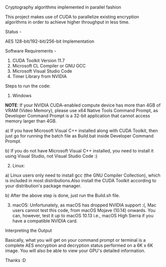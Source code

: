Cryptography algorithms implemented in parallel fashion

This project makes use of CUDA to parallelize existing encryption algorithms in order to achieve higher throughput in less time.

Status - 

AES 128-bit/192-bit/256-bit Implementation


Software Requirements - 

1. CUDA Toolkit Version 11.7
2. Microsoft CL Compiler or GNU GCC
3. Microsoft Visual Studio Code
4. Timer Library from NVIDIA 


Steps to run the code:

1) Windows

**NOTE**: If your NVIDIA CUDA-enabled compute device has more than 4GB of VRAM (Video Memory), please use x64 Native Tools Command Prompt, as Developer Command Prompt is a 32-bit application that cannot access memory larger than 4GB.

a) If you have Microsoft Visual C++ installed along with CUDA Toolkit, then just go for running the batch file as Build.bat inside Developer Command Prompt.

b) If you do not have Microsoft Visual C++ installed, you need to install it using Visual Studio, not Visual Studio Code :)


2) Linux:

a) Linux users only need to install gcc (the GNU Compiler Collection), which is included in most distributions.Also install the CUDA Toolkit according to your distribution's package manager.

b) After the above step is done, just run the Build.sh file.


3) macOS: Unfortunately, as macOS has dropped NVIDIA support :(, Mac users cannot test this code, from macOS Mojave (10.14) onwards. You can, however, test it up to macOS 10.13 i.e., macOS High Sierra if you have a compatible NVIDIA card.


Interpreting the Output

Basically, what you will get on your command prompt or terminal is a complete AES encryption and decryption status performed on a 6K x 6K image. You will also be able to view your GPU's detailed information.

Thanks :D
